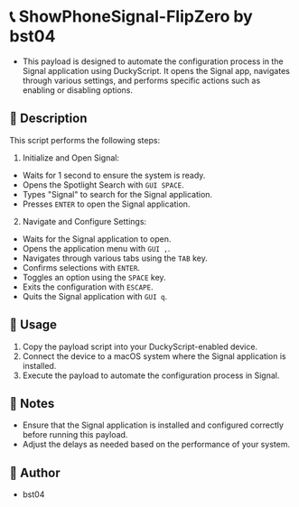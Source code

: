 # 📞 ShowPhoneSignal-FlipZero by bst04
- This payload is designed to automate the configuration process in the Signal application using DuckyScript. It opens the Signal app, navigates through various settings, and performs specific actions such as enabling or disabling options.
## 📖 Description
This script performs the following steps:
1. Initialize and Open Signal:
- Waits for 1 second to ensure the system is ready.
- Opens the Spotlight Search with ```GUI SPACE```.
- Types "Signal" to search for the Signal application.
- Presses ```ENTER``` to open the Signal application.
2. Navigate and Configure Settings:
- Waits for the Signal application to open.
- Opens the application menu with ```GUI ,```.
- Navigates through various tabs using the ```TAB``` key.
- Confirms selections with ```ENTER```.
- Toggles an option using the ```SPACE``` key.
- Exits the configuration with ```ESCAPE```.
- Quits the Signal application with ```GUI q```.
## 📜 Usage
1. Copy the payload script into your DuckyScript-enabled device.
2. Connect the device to a macOS system where the Signal application is installed.
3. Execute the payload to automate the configuration process in Signal.
## 📝 Notes
- Ensure that the Signal application is installed and configured correctly before running this payload.
- Adjust the delays as needed based on the performance of your system.
## 👤 Author
- bst04
